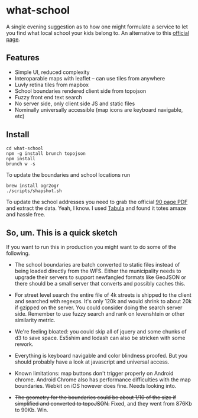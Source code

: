 what-school
===========

A single evening suggestion as to how one might formulate a service to let you find what local school your kids belong to. An alternative to this [official page](http://www.utdanningsetaten.oslo.kommune.no/skoletilhoerighet/).

## Features

- Simple UI, reduced complexity
- Interoparable maps with leaflet – can use tiles from anywhere
- Luvly retina tiles from mapbox
- School boundaries rendered client side from topojson
- Fuzzy front end text search
- No server side, only client side JS and static files
- Nominally universally accessible (map icons are keyboard navigable, etc)

## Install

```
cd what-school
npm -g install brunch topojson
npm install
brunch w -s
```

To update the boundaries and school locations run

```
brew install ogr2ogr
./scripts/shapshot.sh
```

To update the school addresses you need to grab the official [90 page PDF](http://www.utdanningsetaten.oslo.kommune.no/getfile.php/utdanningsetaten%20%28UDE%29/Internett%20%28UDE%29/ASA/Dokumenter/Alfabetisk%20gateregister%20skoletilh%C3%B8righet%20per%20112013.pdf) and extract the data. Yeah, I know. I used [Tabula](http://tabula.nerdpower.org/) and found it totes amaze and hassle free.

## So, um. This is a quick sketch

If you want to run this in production you might want to do some of the following.

- The school boundaries are batch converted to static files instead of being loaded directly from the WFS. Either the municipality needs to upgrade their servers to support newfangled formats like GeoJSON or there should be a small server that converts and possibly caches this.

- For street level search the entire file of 4k streets is shipped to the client and searched with regexps. It's only 120k and would shrink to about 20k if gzipped on the server. You could consider doing the search server side. Remember to use fuzzy search and rank on levenshtein or other similarity metric.

- We're feeling bloated: you could skip all of jquery and some chunks of d3 to save space. Es5shim and lodash can also be stricken with some rework.

- Everything is keyboard navigable and color blindness proofed. But you should probably have a look at javascript and universal access. 

- Known limitations: map buttons don't trigger properly on Android chrome. Android Chrome also has performance difficulties with the map boundaries. Webkit on iOS however does fine. Needs looking into.

- ~~The geometry for the boundaries could be about 1/10 of the size if simplified and converted to topoJSON.~~ Fixed, and they went from 876Kb to 90Kb. Win.

